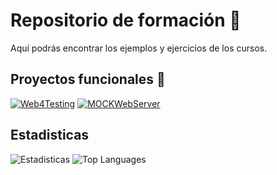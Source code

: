 # Repositorio de formación 🌱
Aquí podrás encontrar los ejemplos y ejercicios de los cursos.

## Proyectos funcionales 👋

[![Web4Testing](https://github-readme-stats.vercel.app/api/pin/?username=jmagit&repo=Web4Testing)](https://github.com/jmagit/Web4Testing) [![MOCKWebServer](https://github-readme-stats.vercel.app/api/pin/?username=jmagit&repo=MOCKWebServer)](https://github.com/jmagit/MOCKWebServer)

## Estadisticas

![Estadisticas](https://github-readme-stats.vercel.app/api?username=jmagit&show_icons=true) ![Top Languages](https://github-readme-stats.vercel.app/api/top-langs/?username=jmagit&langs_count=6&layout=compact)

<!--
**jmagit/jmagit** is a ✨ _special_ ✨ repository because its `README.md` (this file) appears on your GitHub profile.

Here are some ideas to get you started:

- 🔭 I’m currently working on ...
- 🌱 I’m currently learning ...
- 👯 I’m looking to collaborate on ...
- 🤔 I’m looking for help with ...
- 💬 Ask me about ...
- 📫 How to reach me: ...
- 😄 Pronouns: ...
- ⚡ Fun fact: ...
-->
